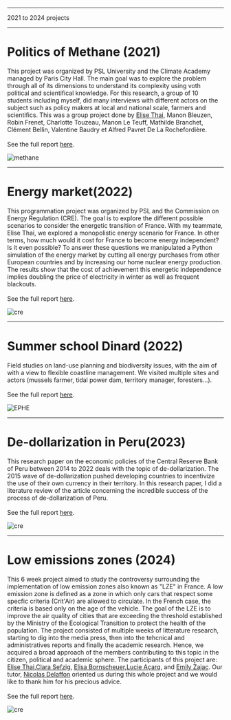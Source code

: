 
---

<p class="pretext">2021 to 2024 projects</p>

---
<div class="containerr">
  <div class="text-column">
    <h1 class="prestextarticle">Politics of Methane (2021)</h1>
    <p class="articletext">
      This project was organized by PSL University and the Climate Academy managed by Paris City Hall. The main goal was to explore the problem through all of its dimensions to understand its complexity using voth political and scientifical knowledge. For this research, a group of 10 students including myself, did many interviews with different actors on the subject such as policy makers at local and national scale, farmers and scientifics. This was a group project done by <a href="https://www.linkedin.com/in/elise-thai-092543212/">Elise Thai</a>, Manon Bleuzen, Robin Frenet, Charlotte Touzeau, Manon Le Teuff, Mathilde Branchet, Clément Bellin, Valentine Baudry et Alfred Pavret De La Rochefordière. 
      <br> 
      <br> 
      See the full report <a href="methane.pdf">here</a>.
    </p>
  </div>
  <div class="photo-column">
    <div class="profilepic2">
      <img src="images/academie.png?raw=true" alt="methane" class="profilepic2"/>
    </div>
  </div>
</div>

----

<div class="containerr">
  <div class="text-column">
    <h1 class="prestextarticle">Energy market(2022)</h1>
    <p class="articletext">
    This programmation project was organized by PSL and the Commission on Energy Regulation (CRE). The goal is to explore the different possible scenarios to consider the energetic transition of France. With my teammate, Elise Thai, we explored a monopolistic energy scenario for France. In other terms, how much would it cost for France to become energy independent? Is it even possible? To answer these questions we manipulated a Python simulation of the energy market by cutting all energy purchases from other European countries and by increasing our home nuclear energy production. The results show that the cost of achievement this energetic independence implies doubling the price of electricity in winter as well as frequent blackouts.
      <br> 
      <br> 
      See the full report <a href="energymarket.pdf">here</a>.
    </p>
  </div>
  <div class="photo-column">
    <div class="profilepic2">
      <img src="images/cree.png?raw=true" alt="cre" class="profilepic2"/>
    </div>
  </div>
</div>

---
<div class="containerr">
  <div class="text-column">
    <h1 class="prestextarticle">Summer school Dinard (2022)</h1>
    <p class="articletext">
      Field studies on land-use planning and biodiversity issues, with the aim of with a view to flexible coastline management. We visited multiple sites and actors (mussels farmer, tidal power dam, territory manager, foresters...). 
      <br> 
      <br> 
      See the full report <a href="methane.pdf">here</a>.
    </p>
  </div>
  <div class="photo-column">
    <div class="profilepic2">
      <img src="images/EPHE.png?raw=true" alt="EPHE" class="profilepic2"/>
    </div>
  </div>
</div>

---
<div class="containerr">
  <div class="text-column">
    <h1 class="prestextarticle">De-dollarization in Peru(2023)</h1>
    <p class="articletext">
    This research paper on the economic policies of the Central Reserve Bank of Peru between 2014 to 2022 deals with the topic of de-dollarization. The 2015 wave of de-dollarization pushed developing countries to incentivize the use of their own currency in their territory. In this research paper, I did a literature review of the article concerning the incredible success of the process of de-dollarization of Peru.
    <br> 
    <br> 
    See the full report <a href="Macro.pdf">here</a>.
        </p>
  </div>
  <div class="photo-column">
    <div class="profilepic2">
      <img src="images/dollar.png?raw=true" alt="cre" class="profilepic2"/>
    </div>
  </div>
</div>


---
<div class="containerr">
  <div class="text-column">
    <h1 class="prestextarticle">Low emissions zones (2024)</h1>
    <p class="articletext">
    This 6 week project aimed to study the controversy surrounding the implementation of low emission zones also known as "LZE" in France. A low emission zone is defined as a zone in which only cars that respect some specfic criteria (Crit'Air) are allowed to circulate. In the French case, the criteria is based only on the age of the vehicle. The goal of the LZE is to improve the air quality of cities that are exceeding the threshold established by the Ministry of the Ecological Transition to protect the health of the population. The project consisted of multiple weeks of litterature research, starting to dig into the media press, then into the tehcnical and administratives reports and finally the academic research. Hence, we acquired a broad approach of the members contributing to this topic in the citizen, political and academic sphere. The participants of this project are: <a href="https://www.linkedin.com/in/elise-thai-092543212/">Elise Thai</a>,<a href="https://www.linkedin.com/in/clara-sefzig-70357a238/">Clara Sefzig</a>, <a href="https://www.linkedin.com/in/elisa-bornscheuer-403856273/">Elisa Bornscheuer</a>,<a href="https://www.linkedin.com/in/lucie-açarq-932674235/">Lucie Açarq</a>, and <a href="https://www.linkedin.com/in/emily-zajac-30919b217/">Emily Zajac</a>. Our tutor, <a href="https://www.linkedin.com/in/emily-zajac-30919b217/">Nicolas Delaffon</a> oriented us during this whole project and we would like to thank him for his precious advice. 
    <br> 
    <br> 
    See the full report <a href="Macro.pdf">here</a>.
        </p>
  </div>
  <div class="photo-column">
    <div class="profilepic2">
      <img src="images/ZFE.png?raw=true" alt="cre" class="profilepic2"/>
    </div>
  </div>
</div>
